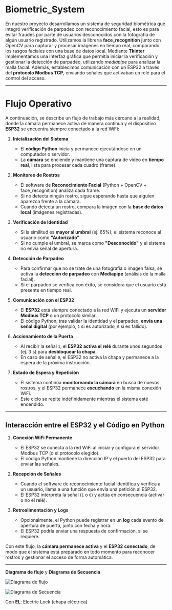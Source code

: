 # **Biometric_System**
En nuestro proyecto desarrollamos un sistema de seguridad biométrica que integró verificación de parpadeo con reconocimiento facial, esto es para evitar fraudes por parte de usuarios desconocidos con la fotografía de algún usuario registrado. Utilizamos la librería **face_recognition** junto con OpenCV para capturar y procesar imágenes en tiempo real, comparando los rasgos faciales con una base de datos local. Mediante **Tkinter** implementamos una interfaz gráfica que permitía iniciar la verificación y gestionar la detección de parpadeo, utilizando *mediapipe* para analizar la malla facial. Además, establecimos comunicación con un ESP32 a través del **protocolo Modbus TCP**, enviando señales que activaban un relé para el control del acceso.

---

# **Flujo Operativo**

A continuación, se describe un flujo de trabajo más cercano a la realidad, donde la cámara permanece activa de manera continua y el dispositivo **ESP32** se encuentra siempre conectado a la red WiFi:

1. **Inicialización del Sistema**  
   - El **código Python** inicia y permanece ejecutándose en un computador o servidor.  
   - La **cámara** se enciende y mantiene una captura de video en **tiempo real**, lista para procesar cada cuadro (frame).

2. **Monitoreo de Rostros**  
   - El software de **Reconocimiento Facial** (Python + OpenCV + face_recognition) analiza cada frame.  
   - Si no detecta ningún rostro, sigue esperando hasta que alguien aparezca frente a la cámara.  
   - Cuando detecta un rostro, compara la imagen con la **base de datos local** (imágenes registradas).

3. **Verificación de Identidad**  
   - Si la similitud es **mayor al umbral** (ej. 65%), el sistema reconoce al usuario como **"Autorizado"**.  
   - Si no cumple el umbral, se marca como **"Desconocido"** y el sistema no envía señal de apertura.

4. **Detección de Parpadeo**  
   - Para confirmar que no se trate de una fotografía o imagen falsa, se activa la **detección de parpadeo** con **Mediapipe** (análisis de la malla facial).  
   - Si el parpadeo se verifica con éxito, se considera que el usuario está presente en tiempo real.

5. **Comunicación con el ESP32**  
   - El **ESP32** está siempre conectado a la red WiFi y ejecuta un **servidor Modbus TCP** o un protocolo similar.  
   - El código Python, tras validar la identidad y el parpadeo, **envía una señal digital** (por ejemplo, `1` si es autorizado, `0` si es fallido).  

6. **Accionamiento de la Puerta**  
   - Al recibir la señal `1`, el **ESP32** **activa el relé** durante unos segundos (ej. 3 s) para **desbloquear la chapa**.  
   - En caso de señal `0`, el ESP32 no activa la chapa y permanece a la espera de la próxima instrucción.

7. **Estado de Espera y Repetición**  
   - El sistema continúa **monitoreando la cámara** en busca de nuevos rostros, y el ESP32 permanece **escuchando** en la misma conexión WiFi.  
   - Este ciclo se repite indefinidamente mientras el sistema esté encendido.

---

## **Interacción entre el ESP32 y el Código en Python**

1. **Conexión WiFi Permanente**  
   - El ESP32 se conecta a la red WiFi al iniciar y configura el servidor Modbus TCP (o el protocolo elegido).  
   - El código Python mantiene la dirección IP y el puerto del ESP32 para enviar las señales.

2. **Recepción de Señales**  
   - Cuando el software de reconocimiento facial identifica y verifica a un usuario, llama a una función que envía una petición al ESP32.  
   - El ESP32 interpreta la señal (`1` o `0`) y actúa en consecuencia (activar o no el relé).

3. **Retroalimentación y Logs**  
   - Opcionalmente, el Python puede registrar en un **log** cada evento de apertura de puerta, junto con fecha y hora.  
   - El ESP32 podría enviar una respuesta de confirmación, si se requiere.

Con este flujo, la **cámara permanece activa** y el **ESP32** **conectado**, de modo que el sistema está preparado en todo momento para reconocer rostros y gestionar el acceso de forma automática.

---

**Diagrama de flujo** y **Diagrama de Secuencia**

![Diagrama de flujo](https://github.com/user-attachments/assets/2004ea87-ef57-44e2-bc39-ff3b09fbf9d9)

![Diagrama de Secuencia](https://github.com/user-attachments/assets/ddafeebf-22c8-4e19-9824-7b3be404b974)

Con **EL**: Electric Lock (chapa  eléctrica) 













